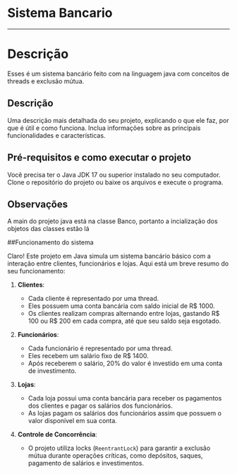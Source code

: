 # Sistema Bancario
---

# Descrição

Esses é um sistema bancário feito com na linguagem java com conceitos de threads e exclusão mútua.

## Descrição

Uma descrição mais detalhada do seu projeto, explicando o que ele faz, por que é útil e como funciona. Inclua informações sobre as principais funcionalidades e características.

## Pré-requisitos e como executar o projeto

Você precisa ter o Java JDK 17 ou superior instalado no seu computador.
Clone o repositório do projeto ou baixe os arquivos e execute o programa.

## Observações
A main do projeto java está na classe Banco, portanto a incialização dos objetos das classes estão lá

##Funcionamento do sistema

Claro! Este projeto em Java simula um sistema bancário básico com a interação entre clientes, funcionários e lojas. Aqui está um breve resumo do seu funcionamento:

1. **Clientes**:
   - Cada cliente é representado por uma thread.
   - Eles possuem uma conta bancária com saldo inicial de R$ 1000.
   - Os clientes realizam compras alternando entre lojas, gastando R$ 100 ou R$ 200 em cada compra, até que seu saldo seja esgotado.

2. **Funcionários**:
   - Cada funcionário é representado por uma thread.
   - Eles recebem um salário fixo de R$ 1400.
   - Após receberem o salário, 20% do valor é investido em uma conta de investimento.

3. **Lojas**:
   - Cada loja possui uma conta bancária para receber os pagamentos dos clientes e pagar os salários dos funcionários.
   - As lojas pagam os salários dos funcionários assim que possuem o valor disponível em sua conta.

4. **Controle de Concorrência**:
   - O projeto utiliza locks (`ReentrantLock`) para garantir a exclusão mútua durante operações críticas, como depósitos, saques, pagamento de salários e investimentos.
